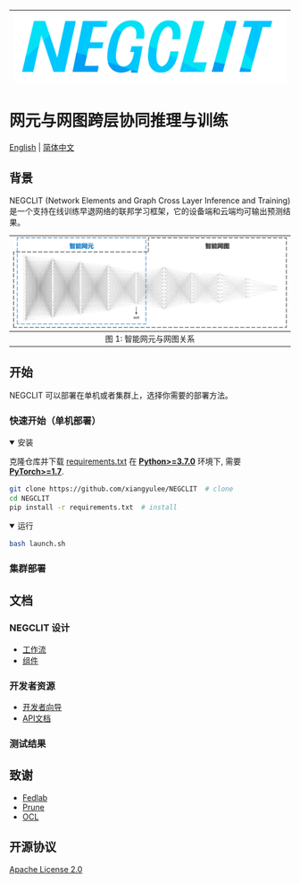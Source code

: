 |![overview](imgs/logo.jpg)|
|:--:|

# 网元与网图跨层协同推理与训练

[English](./README.md) | [简体中文](./README.zh-CN.md)


## 背景

NEGCLIT (Network Elements and Graph Cross Layer Inference and Training)是一个支持在线训练早退网络的联邦学习框架，它的设备端和云端均可输出预测结果。

|![overview](imgs/NEG.png)|
|:--:|
|图 1: 智能网元与网图关系|
## 开始

NEGCLIT 可以部署在单机或者集群上，选择你需要的部署方法。
### 快速开始（单机部署）

<details open>
<summary>安装</summary>

克隆仓库并下载 [requirements.txt](./requirements.txt) 在
[**Python>=3.7.0**](https://www.python.org/) 环境下, 需要
[**PyTorch>=1.7**](https://pytorch.org/get-started/locally/).

```bash
git clone https://github.com/xiangyulee/NEGCLIT  # clone
cd NEGCLIT
pip install -r requirements.txt  # install
```

</details>
<details open>
<summary>运行</summary>

```bash
bash launch.sh
```

</details>



### 集群部署
## 文档
### NEGCLIT 设计

- [工作流](./doc/workflow/README.zh_CN.md)
- [组件](./doc/component/README.zh_CN.md)
### 开发者资源

- [开发者向导](./doc/develop//README.zh_CN.md)
- [API文档](./doc/api/README.zh_CN.md)

### 测试结果
## 致谢

- [Fedlab](https://github.com/SMILELab-FL/FedLab)
- [Prune](https://github.com/Eric-mingjie/network-slimming)
- [OCL](https://github.com/RaptorMai/online-continual-learning)

## 开源协议

[Apache License 2.0](LICENSE)
